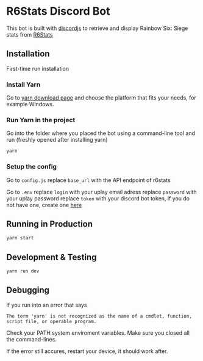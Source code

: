 # R6Stats Discord Bot

This bot is built with [discordjs](https://discord.js.org/#/) to retrieve and display Rainbow Six: Siege stats from [R6Stats](https://r6stats.com)

## Installation
First-time run installation

### Install Yarn
Go to [yarn download page](https://yarnpkg.com/en/docs/install#windows-stable) and choose the platform that fits your needs, for example Windows.

### Run Yarn in the project
Go into the folder where you placed the bot using a command-line tool and run (freshly opened after installing yarn)
```bash
yarn
```

### Setup the config
Go to `config.js`
replace `base_url` with the API endpoint of r6stats

Go to `.env` 
replace `login` with your uplay email adress
replace `password` with your uplay password
replace `token` with your discord bot token, if you do not have one, create one [here](https://discordapp.com/developers/applications/)

## Running in Production

```bash
yarn start
```

## Development & Testing

```bash
yarn run dev
```

## Debugging
If you run into an error that says
```
The term 'yarn' is not recognized as the name of a cmdlet, function, script file, or operable program.
```

Check your PATH system enviroment variables.
Make sure you closed all the command-lines.

If the error still accures, restart your device, it should work after.
